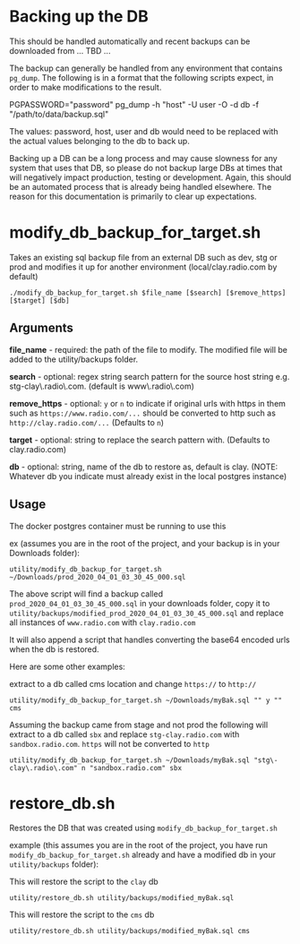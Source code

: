 # Backing up the DB

This should be handled automatically and recent backups can be downloaded from ... TBD ...

The backup can generally be handled from any environment that contains `pg_dump`. The following is in a format that the
following scripts expect, in order to make modifications to the result.

PGPASSWORD="password" pg_dump -h "host" -U user -O -d db -f "/path/to/data/backup.sql"

The values: password, host, user and db would need to be replaced with the actual values belonging to the db to back up.

Backing up a DB can be a long process and may cause slowness for any system that uses that DB, so please do not backup
large DBs at times that will negatively impact production, testing or development. Again, this should be an automated 
process that is already being handled elsewhere. The reason for this documentation is primarily to clear up expectations.

# modify_db_backup_for_target.sh

Takes an existing sql backup file from an external DB such as dev, stg or prod and modifies it up for another 
  environment (local/clay.radio.com by default)

```shell
./modify_db_backup_for_target.sh $file_name [$search] [$remove_https] [$target] [$db]
```

## Arguments

__file_name__ - required: the path of the file to modify. The modified file will be added to the utility/backups folder.

__search__ - optional: regex string search pattern for the source host string e.g. stg-clay\\.radio\\.com. 
             (default is www\\.radio\\.com)

__remove_https__ - optional: `y` or `n` to indicate if original urls with https in them such as
  `https://www.radio.com/...` should be converted to http such as `http://clay.radio.com/...` (Defaults to `n`)

__target__ - optional: string to replace the search pattern with. (Defaults to clay.radio.com)

__db__ - optional: string, name of the db to restore as, default is clay. 
        (NOTE: Whatever db you indicate must already exist in the local postgres instance)


## Usage
The docker postgres container must be running to use this


ex (assumes you are in the root of the project, and your backup is in your Downloads folder): 

```shell
utility/modify_db_backup_for_target.sh ~/Downloads/prod_2020_04_01_03_30_45_000.sql
```

The above script will find a backup called `prod_2020_04_01_03_30_45_000.sql` in your downloads folder, copy it to 
`utility/backups/modified_prod_2020_04_01_03_30_45_000.sql` and replace all instances of `www.radio.com` with 
`clay.radio.com`

It will also append a script that handles converting the base64 encoded urls when the db is restored.

Here are some other examples:

extract to a db called cms location and change `https://` to `http://` 

```shell
utility/modify_db_backup_for_target.sh ~/Downloads/myBak.sql "" y "" cms
```

Assuming the backup came from stage and not prod the following will extract to a db called `sbx` 
and replace `stg-clay.radio.com` with `sandbox.radio.com`. `https` will not be converted to `http`

```shell
utility/modify_db_backup_for_target.sh ~/Downloads/myBak.sql "stg\-clay\.radio\.com" n "sandbox.radio.com" sbx
```

# restore_db.sh

Restores the DB that was created using `modify_db_backup_for_target.sh`

example (this assumes you are in the root of the project, you have run `modify_db_backup_for_target.sh` already and have
         a modified db in your `utility/backups` folder):

This will restore the script to the `clay` db

```shell
utility/restore_db.sh utility/backups/modified_myBak.sql
```


This will restore the script to the `cms` db

```shell
utility/restore_db.sh utility/backups/modified_myBak.sql cms
```
